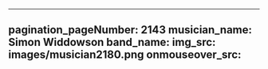 ------
pagination_pageNumber: 2143
musician_name: Simon Widdowson
band_name: 
img_src: images/musician2180.png
onmouseover_src: 
------